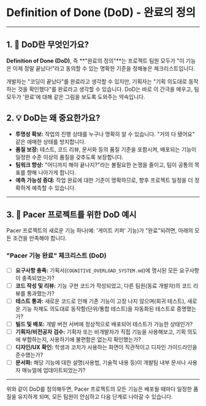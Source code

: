 # Definition of Done (DoD) - 완료의 정의

---

## 1. 🧐 DoD란 무엇인가요?

**Definition of Done (DoD)**, 즉 **"완료의 정의"**는 프로젝트 팀원 모두가 "이 기능은 이제 정말 끝났다!"라고 동의할 수 있는 명확한 기준을 정해놓은 체크리스트입니다.

개발자는 "코딩이 끝났다"를 완료라고 생각할 수 있지만, 기획자는 "기획 의도대로 동작하는 것을 확인했다"를 완료라고 생각할 수 있습니다. DoD는 바로 이 간극을 메우고, 팀 모두가 '완료'에 대해 같은 그림을 보도록 도와주는 약속입니다.

## 2. 💡 DoD는 왜 중요한가요?

*   **투명성 확보:** 작업의 진행 상태를 누구나 명확히 알 수 있습니다. "거의 다 됐어요" 같은 애매한 상태를 방지합니다.
*   **품질 보장:** 테스트, 코드 리뷰, 문서화 등의 품질 기준을 포함시켜, 배포되는 기능이 일정한 수준 이상의 품질을 갖추도록 보장합니다.
*   **팀워크 향상:** "어디까지 해야 끝나지?"라는 불필요한 논쟁을 줄이고, 팀이 공통의 목표를 향해 나아가게 합니다.
*   **예측 가능성 증대:** 작업 완료에 대한 기준이 명확하므로, 향후 프로젝트 일정을 더 정확하게 예측할 수 있습니다.

---

## 3. 🚀 Pacer 프로젝트를 위한 DoD 예시

Pacer 프로젝트의 새로운 기능 하나(예: '게이트 키퍼' 기능)가 "완료"되려면, 아래의 모든 조건을 만족해야 합니다.

### "Pacer 기능 완료" 체크리스트 (DoD)

-   [ ] **요구사항 충족:** 기획서(`COGNITIVE_OVERLOAD_SYSTEM.md`)에 명시된 모든 요구사항이 충족되었는가?
-   [ ] **코드 작성 및 리뷰:** 기능 구현 코드가 작성되었고, 다른 팀원(동료 개발자)의 코드 리뷰를 통과했는가?
-   [ ] **테스트 통과:** 새로운 코드로 인해 기존 기능이 고장 나지 않으며(회귀 테스트), 새로운 기능 자체도 의도대로 동작함(단위/통합 테스트)을 자동화된 테스트로 증명했는가?
-   [ ] **빌드 및 배포:** 개발 버전 서버에 정상적으로 배포되어 테스트가 가능한 상태인가?
-   [ ] **기획자/비전공자 검수:** 기획자 또는 비개발자가 직접 기능을 사용해보고, 기획 의도에 부합하는지, 사용하기에 불편함은 없는지 확인했는가?
-   [ ] **디자인/UX 확인:** 학생과 코치가 사용하는 화면이 직관적이고 디자인 가이드라인을 준수했는가?
-   [ ] **문서화:** 해당 기능에 대한 설명(사용법, 기술적 내용 등)이 개발팀 내부 문서나 사용자 매뉴얼에 업데이트되었는가?

---

위와 같이 DoD를 정의해두면, Pacer 프로젝트의 모든 기능은 배포될 때마다 일정한 품질을 유지하게 되며, 모든 팀원이 안심하고 다음 단계로 나아갈 수 있습니다.
